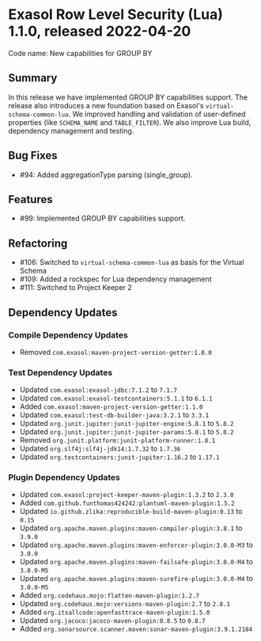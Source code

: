 # Exasol Row Level Security (Lua) 1.1.0, released 2022-04-20

Code name: New capabilities for GROUP BY

## Summary

In this release we have implemented GROUP BY capabilities support. The release also introduces a new foundation based on Exasol's `virtual-schema-common-lua`. We improved handling and validation of user-defined properties (like `SCHEMA_NAME` and `TABLE_FILTER`). We also improve Lua build, dependency management and testing.

## Bug Fixes

* #94: Added aggregationType parsing (single_group).

## Features 

* #99: Implemented GROUP BY capabilities support.

## Refactoring

* #106: Switched to `virtual-schema-common-lua` as basis for the Virtual Schema
* #109: Added a rockspec for Lua dependency management
* #111: Switched to Project Keeper 2

## Dependency Updates

### Compile Dependency Updates

* Removed `com.exasol:maven-project-version-getter:1.0.0`

### Test Dependency Updates

* Updated `com.exasol:exasol-jdbc:7.1.2` to `7.1.7`
* Updated `com.exasol:exasol-testcontainers:5.1.1` to `6.1.1`
* Added `com.exasol:maven-project-version-getter:1.1.0`
* Updated `com.exasol:test-db-builder-java:3.2.1` to `3.3.1`
* Updated `org.junit.jupiter:junit-jupiter-engine:5.8.1` to `5.8.2`
* Updated `org.junit.jupiter:junit-jupiter-params:5.8.1` to `5.8.2`
* Removed `org.junit.platform:junit-platform-runner:1.8.1`
* Updated `org.slf4j:slf4j-jdk14:1.7.32` to `1.7.36`
* Updated `org.testcontainers:junit-jupiter:1.16.2` to `1.17.1`

### Plugin Dependency Updates

* Updated `com.exasol:project-keeper-maven-plugin:1.3.2` to `2.3.0`
* Added `com.github.funthomas424242:plantuml-maven-plugin:1.5.2`
* Updated `io.github.zlika:reproducible-build-maven-plugin:0.13` to `0.15`
* Updated `org.apache.maven.plugins:maven-compiler-plugin:3.8.1` to `3.9.0`
* Updated `org.apache.maven.plugins:maven-enforcer-plugin:3.0.0-M3` to `3.0.0`
* Updated `org.apache.maven.plugins:maven-failsafe-plugin:3.0.0-M4` to `3.0.0-M5`
* Updated `org.apache.maven.plugins:maven-surefire-plugin:3.0.0-M4` to `3.0.0-M5`
* Added `org.codehaus.mojo:flatten-maven-plugin:1.2.7`
* Updated `org.codehaus.mojo:versions-maven-plugin:2.7` to `2.8.1`
* Added `org.itsallcode:openfasttrace-maven-plugin:1.5.0`
* Updated `org.jacoco:jacoco-maven-plugin:0.8.5` to `0.8.7`
* Added `org.sonarsource.scanner.maven:sonar-maven-plugin:3.9.1.2184`
